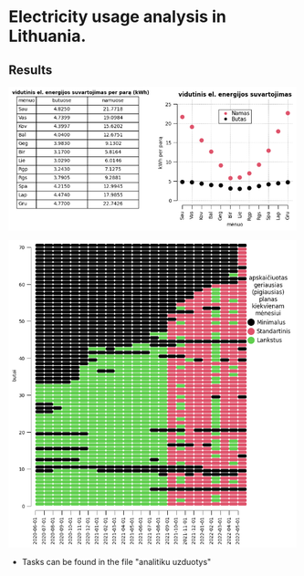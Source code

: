 # Electricity usage analysis in Lithuania.

## Results
![1](./output1.png)

![2](./output2.png)

- Tasks can be found in the file "analitiku uzduotys"
